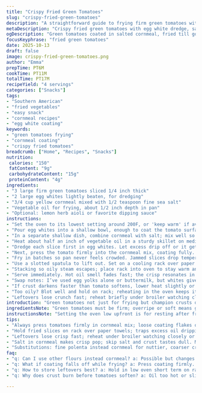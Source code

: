 ```yaml
---
title: "Crispy Fried Green Tomatoes"
slug: "crispy-fried-green-tomatoes"
description: "A straightforward guide to frying firm green tomatoes with cornmeal coating crisped in hot oil. Uses egg whites for the dredge step, cornmeal mixed with a hint of salt, and vegetable oil for frying. Keeps finished slices warm in a low oven to maintain crunch before serving. Includes practical tips on timing by visual cues not clock numbers. Offers simple ingredient swaps and troubleshooting advice for the perfect chewy inside with a crunchy, golden crust. A classic Southern snack transformed with a lemon herb aioli dip or any favorite sauce. Suggested changes to quantities and timing reflect testing variations. Avoids em dashes, uses commas and semicolons as separators for simplicity. Written with a seasoned cook’s mindset, stressing feel and smell over timers."
metaDescription: "Crispy fried green tomatoes with egg white dredge, salty cornmeal crust, fried golden in vegetable oil and kept warm in low oven for crunch."
ogDescription: "Green tomatoes coated in salted cornmeal, fried till golden crisp, held warm low oven; tips on heat, texture, and simple swaps included."
focusKeyphrase: "fried green tomatoes"
date: 2025-10-13
draft: false
image: crispy-fried-green-tomatoes.png
author: "Emma"
prepTime: PT6M
cookTime: PT11M
totalTime: PT17M
recipeYield: "4 servings"
categories: ["Snacks"]
tags:
- "Southern American"
- "fried vegetables"
- "easy snack"
- "cornmeal recipes"
- "egg white coating"
keywords:
- "green tomatoes frying"
- "cornmeal coating"
- "crispy fried tomatoes"
breadcrumb: ["Home", "Recipes", "Snacks"]
nutrition: 
 calories: "150"
 fatContent: "9g"
 carbohydrateContent: "15g"
 proteinContent: "4g"
ingredients:
- "3 large firm green tomatoes sliced 1/4 inch thick"
- "2 large egg whites lightly beaten, for dredging"
- "3/4 cup yellow cornmeal mixed with 1/2 teaspoon fine sea salt"
- "Vegetable oil for frying, about 1/2 inch depth in pan"
- "Optional: lemon herb aioli or favorite dipping sauce"
instructions:
- "Set the oven to its lowest setting around 200F, or 'keep warm' if available. This is for holding the fried tomatoes and preserving crispness without steaming them."
- "Pour egg whites into a shallow bowl, enough to coat the tomato surfaces lightly but thoroughly."
- "In a separate shallow dish, combine cornmeal with salt; mix well so salt is evenly distributed — never skip this or the crust tastes flat."
- "Heat about half an inch of vegetable oil in a sturdy skillet on medium-high. The oil should shimmer and look fluid but not smoking. Too cool and crumb sticks; too hot and crust burns before tomatoes warm through."
- "Dredge each slice first in egg whites. Let excess drip off or it gets clumpy."
- "Next, press the tomato firmly into the cornmeal mix, coating fully. Shake off loose bits. A dense crust protects the tomato during frying and adds crunch."
- "Fry in batches so pan never feels crowded. Jammed slices drop temperature and get soggy. Two mins max a side — watch edges. Cornmeal should turn golden to slightly toasted rust color and feel firm to touch but tomatoes still resist, not limp."
- "Use a slotted spatula to lift out. Set on a cooling rack over paper towels to drain excess oil below; prevents sitting in fat and losing crispness."
- "Stacking so oily steam escapes; place rack into oven to stay warm and dry. That oven holding step is key and often skipped, meaning soggy fries. The warmth also helps meld flavor."
- "Serve immediately. Hot oil smell fades fast; the crisp resonates in the first bite, tangy tomato with savory crunch."
- "Swap notes: I’ve used egg yolks alone or buttermilk, but whites give best light crust without sogginess. Substitute fine polenta for cornmeal if you like a coarser texture and nuttier flavor. Adjust frying heats to oil smoke point but keep medium-high for crisp."
- "If crust darkens faster than tomato softens, lower heat slightly or slice tomatoes a bit thinner. Thicker slices mean more baking time after frying."
- "Too oily? Blot well and hold on rack; reheating in the oven keeps it crisp without further oil exposure."
- "Leftovers lose crunch fast; reheat briefly under broiler watching closely or in a dry pan. Never microwave or they wilt."
introduction: "Green tomatoes not just for frying but champion crusts demanding technique. Egg whites beat heavier batters hands down — tight grip, no sog pockets. Cornmeal salt combo essential; skip salt and flavor fizzles in hot oil. Low oven as a holding spot is underrated; keeps texture steady. Proven tweaking times; too long and tomatoes collapse; too quick and crust soft. Watch color — golden, yes; burned, no. Texture cue over timer every time. Tried lime zest in cornmeal for twist; fresh hit. Lemon herb aioli uplifts tang and fat balance. Rough kitchen? Use buttermilk instead egg wash. Been burned, soaked, or cold plated; each fails fast crisp. The right method stays temperamental but worth it."
ingredientsNote: "Green tomatoes must be firm; overripe or soft means greasy fried mass. Egg whites function as lightweight glue; thicker batters can smother or steam tomatoes too much. Cornmeal size matters — medium grind ideal because superfine polenta is dull; large grit can flake off under oil bubbling. Salt in crust is often neglected but brings out tomato's subtle acidity. Vegetable oil preferred for neutral flavor and high smoke point; canola or peanut oil work, olive oil too intense and burns easily at these temps. Slicing evenly ensures uniform cooking; a mandoline helps if you want precision. For dipping, lemon aioli brightens richness but hot sauce or ranch pair well if uncertain. Store leftover cornmeal in airtight container to avoid sucking moisture."
instructionsNote: "Setting the oven low upfront is for resting after frying, preventing steam from wrecking crust crispness. Egg whites coat better cold than warm — don’t rush this step or coating becomes sloppy. Cornmeal pressing needs intent — not just tossing slices; solid pressing traps cornmeal so it doesn’t flake in hot oil. Temperature check: oil must shiver with tiny bubbles at edge of test piece; flashing bright but not smoking. Crowd pan and oil temp stalls; results greasy. Timing is guaged visually; watch crust color, finger press firmness rather than strict minutes. Flipping once is enough, excess handling breaks crust. Draining on rack avoids soggy bottoms; paper towels alone trap steam. Reheat by short oven blast if needed; reheating in oil or microwave kills crunch. Dipping sauces apply last, never soak fried slices before serving."
tips:
- "Always press tomatoes firmly in cornmeal mix; loose coating flakes off hot oil, ruining texture. Use medium grind cornmeal; superfine turns pasty, large grit flakes fall off. Egg whites coat clean and light; yolks or buttermilk add softness but risk sogginess. Heat oil medium-high; shimmer means ready, not smoking. Low or crowded pan means soggy slices. Timing by color not minutes; golden rust edges firm but tomato resists light squeeze."
- "Hold fried slices on rack over paper towels; traps excess oil dripping off. Avoid stacking wet slices directly or steam ruins crisp. Oven set low, around 200F, preserves crunch without frying again. If crust darkens before tomatoes soften, lower heat slightly or slice thinner. Thick slices tolerate more bake after frying, thinner cooks fast all around. Use spatula with slots to lift and drain. Avoid flipping often; breaks crust integrity."
- "Leftovers lose crisp fast; reheat under broiler watching closely or in dry pan with no added oil. Microwave ruins crust causing limp sog. If frying oil gets too cool, get sticky crumb; too hot smokes and burns crust prematurely. Neutral oil works best; canola or peanut preferred. Olive oil smoke point too low, causes off-flavors. Store cornmeal airtight; moisture spoils coating texture on reuse."
- "Salt in cornmeal makes crisp pop; skip salt and crust tastes dull. Mix salt evenly in dry cornmeal before dredging. Use shallow bowl for egg whites - cold whites cling better. Coat tomatoes thoroughly but shake off excess to avoid clumps. Watch oil bubbles tiny on test piece; shivering edge without smoke signals correct frying temp. Don't crowd pan; temp drops and crumbs absorb oil leading to greasy, limp texture."
- "Substitutions: fine polenta instead cornmeal for nuttier, coarser crunch. Egg yolks or buttermilk change coating density; whites stay light, crisp. Lemon herb aioli or hot sauce lifts flavor; ranch adds creamy contrast. Mandoline slicer helps uniform thickness, ensures even cooking. Thicker slices need more frying time or short bake afterward. Always trust feel and visual cues over timers; smell oil heat and watch color closely."
faq:
- "q: Can I use other flours instead cornmeal? a: Possible but changes crust. Flour crumbs less crunchy, maybe gummy. Polenta coarser, nuttier. Skip superfine polenta; turns pasty. Cornmeal salt combo holds flavor, texture."
- "q: What if coating falls off while frying? a: Press coating firmly. Don’t rush egg white dipping or excess run off. Overcrowded pan cools oil, crumb sticks. Hot oil ready when tiny bubbles shimmer edges test piece. Cool oil sticks, hot burns fast, no good."
- "q: How to store leftovers best? a: Hold in low oven short term on rack. Cool completely, store loosely wrapped or air tight container. Reheat briefly under broiler before serving. Do not microwave or crust wilts to soggy mess. Dry pan reheating also works without more oil."
- "q: Why does crust burn before tomatoes soften? a: Oil too hot or slices too thick. Lower heat a little. Slice thinner or bake slices short time in low oven after frying. Watch color; golden to rust onset, never smoky burnt black. Timing visual, feel key."

---
```

